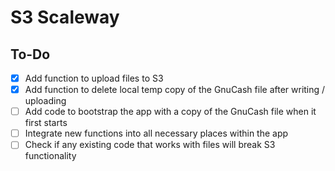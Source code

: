 # S3 Scaleway

## To-Do
- [x] Add function to upload files to S3
- [x] Add function to delete local temp copy of the GnuCash file after writing / uploading
- [ ] Add code to bootstrap the app with a copy of the GnuCash file when it first starts
- [ ] Integrate new functions into all necessary places within the app
- [ ] Check if any existing code that works with files will break S3 functionality
